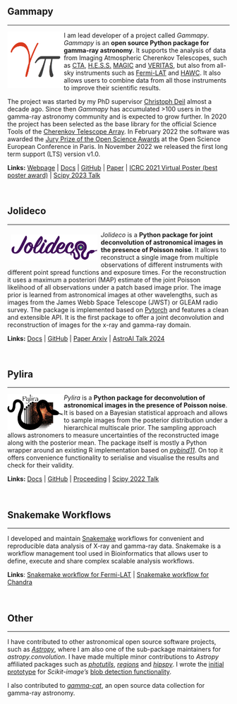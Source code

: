 ## Gammapy
_________________________

<img src="static/images/gammapy-logo.png" alt="drawing" style="float:left;width:128px;height:128px;"/>

I am lead developer of a project called *Gammapy*. *Gammapy* is an **open source Python package for gamma-ray astronomy**. It supports the analysis of data from Imaging Atmospheric Cherenkov Telescopes, such as [CTA](https://www.cta-observatory.org), [H.E.S.S.](https://www.mpi-hd.mpg.de/hfm/HESS/)
[MAGIC](https://magic.mpp.mpg.de/) and [VERITAS](https://veritas.sao.arizona.edu/), but also from all-sky instruments such as [Fermi-LAT](https://fermi.gsfc.nasa.gov/) and [HAWC](https://www.hawc-observatory.org/). It also allows users to combine data from all those
instruments to improve their scientific results.

The project was started by my PhD supervisor [Christoph Deil](https://christophdeil.com) almost a decade ago. Since then *Gammapy* has accumulated >100 users in the gamma-ray astronomy community and is expected to grow further. In 2020 the project has been selected as the base library for the official Science Tools of the [Cherenkov Telescope Array](https://www.cta-observatory.org). In February 2022 the software was awarded the [Jury Prize of the Open Science Awards](https://www.ouvrirlascience.fr/open-science-free-software-award-ceremony/) at the Open Science European Conference in Paris. In November 2022 we released the first long term support (LTS) version v1.0.

**Links:**
[Webpage](https://gammapy.org) | [Docs](https://docs.gammapy.org) | [GitHub](https://github.com/gammapy/gammapy) | [Paper](https://www.aanda.org/articles/aa/full_html/2023/10/aa46488-23/aa46488-23.html) | [ICRC 2021 Virtual Poster (best poster award)](https://video.desy.de/video/Gammapy-a-Python-Package-for-Gamma-Ray-Astronomy/70ff153f6d30ac6b8ab86f90ce1fba2a) | [Scipy 2023 Talk](https://youtu.be/NOX-jVj4IPA?si=Ueo2toyeJnsHjw9M)


</br>


## Jolideco
_________________________
<img src="static/images/jolideco-logo.png" alt="drawing" style="float:left;width:196px;margin:8px"/>

*Jolideco* is a **Python package for joint deconvolution of astronomical images in the presence of Poisson noise**. It allows to reconstruct a single image from multiple observations of different instruments with different point spread functions and exposure times. For the reconstruction it uses a maximum a posteriori (MAP) estimate of the joint Poisson likelihood of all observations under a patch based image prior. The image prior is learned from astronomical images at other wavelengths, such as images from the James Webb Space Telescope (JWST) or GLEAM radio survey. The package is implemented 
based on [Pytorch](https://pytorch.org) and features a clean and extensible API. It is the first package to offer a joint deconvolution and reconstruction of images for the x-ray and gamma-ray domain.

**Links:**
[Docs](https://jolideco.readthedocs.io/en/latest/) | [GitHub](https://github.com/jolideco/jolideco) | [Paper Arxiv](https://arxiv.org/abs/2403.13933) | [AstroAI Talk 2024](https://www.youtube.com/watch?v=m9IkPz5HrK4)


</br>

## Pylira
_________________________
<img src="static/images/pylira-logo.png" alt="drawing" style="float:left;width:128px;"/>

*Pylira* is a **Python package for deconvolution of astronomical images in the presence of Poisson noise**.
It is based on a Bayesian statistical approach and allows to sample images from the posterior distribution under a hierarchical multiscale prior. The sampling approach allows astronomers to measure uncertainties of the reconstructed image along with the posterior mean. The package itself is mostly a Python wrapper around an existing R implementation based on [*pybind11*](https://pybind11.readthedocs.io). On top it offers convenience functionality to serialise and visualise the results and check for their validity.

**Links:**
[Docs](https://pylira.readthedocs.io/en/latest/) | [GitHub](https://github.com/astrostat/pylira) | [Proceeding](http://conference.scipy.org.s3-website-us-east-1.amazonaws.com/proceedings/scipy2022/pdfs/donath.pdf) | 
[Scipy 2022 Talk](https://youtu.be/FYleK2-fjKE)


</br>


## Snakemake Workflows
_________________________

I developed and maintain [Snakemake](https://snakemake.github.io) workflows for convenient and reproducible data analysis of X-ray and gamma-ray data.
Snakemake is a workflow management tool used in Bioinformatics that allows user to define, execute and share complex scalable analysis workflows.

**Links**:
[Snakemake workflow for Fermi-LAT](https://github.com/adonath/snakemake-workflow-fermi-lat) | [Snakemake workflow for Chandra](https://github.com/adonath/snakemake-workflow-chandra)

</br>


## Other
_________________________
I have contributed to other astronomical open source software projects, such as [*Astropy*](https://astropy.org), where I am also one of the sub-package maintainers for *astropy.convolution*.
I have made multiple minor contributions to *Astropy* affiliated packages such as [*photutils*](https://github.com/astropy/photutils), [*regions*](https://github.com/astropy/regions) and [*hipspy*](https://github.com/hipspy/hips). I wrote the [initial prototype](https://github.com/adonath/blob_detection) for *Scikit-image’s* [blob detection functionality](https://scikit-image.org/docs/dev/auto_examples/features_detection/plot_blob.html).

I also contributed to [*gamma-cat*](https://github.com/gammapy/gamma-cat), an open source data collection for gamma-ray astronomy.
